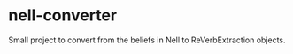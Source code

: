 nell-converter
==============

Small project to convert from the beliefs in Nell to ReVerbExtraction objects. 